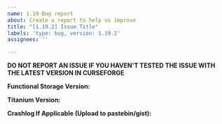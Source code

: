 ```yaml
---
name: 1.19 Bug report
about: Create a report to help us improve
title: "[1.19.2] Issue Title"
labels: 'type: bug, version: 1.19.2'
assignees: ''

---
```

**DO NOT REPORT AN ISSUE IF YOU HAVEN'T TESTED THE ISSUE WITH THE LATEST VERSION IN CURSEFORGE**

**Functional Storage Version:**

**Titanium Version:**

**Crashlog If Applicable (Upload to pastebin/gist):**
